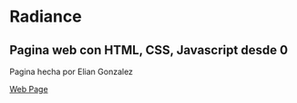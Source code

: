 # Radiance

## Pagina web con HTML, CSS, Javascript desde 0

Pagina hecha por Elian Gonzalez

[Web Page](https://Elian-Gonzalez2000.github.io/radiance/)
